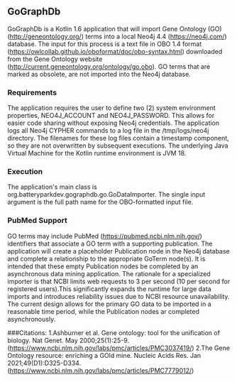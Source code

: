## GoGraphDb

GoGraphDb is a Kotlin 1.6 application that will import Gene Ontology (GO)
(http://geneontology.org/)
terms into a 
local Neo4j 4.4 (https://neo4j.com/) database. The input for this process is a 
text file in OBO 1.4 format (https://owlcollab.github.io/oboformat/doc/obo-syntax.html)
downloaded from the Gene Ontology website
(http://current.geneontology.org/ontology/go.obo). 
GO terms that are marked as obsolete, are not imported into the Neo4j database.

### Requirements
The application requires the user to define two (2) system environment properties,
NEO4J_ACCOUNT and NEO4J_PASSWORD. This allows for easier code sharing without
exposing Neo4j credentials. The application logs all Neo4j CYPHER commands to a log
file in the /tmp/logs/neo4j directory. The filenames for these log files contain
a timestamp component, so they are not overwritten by subsequent executions. The underlying Java Virtual Machine
for the Kotlin runtime environment is JVM 18.

### Execution
The application's main class is org.batteryparkdev.gographdb.go.GoDataImporter. The single input argument
is the full path name for the OBO-formatted input file.

### PubMed Support
GO terms may include PubMed (https://pubmed.ncbi.nlm.nih.gov/) identifiers that associate a GO term with 
a supporting publication.
The application will create a placeholder Publication node in the Neo4j database and complete a relationship to
the appropriate GoTerm node(s). It is intended that these empty Publication nodes be completed by an asynchronous 
data mining application. The rationale for a specialized importer is that NCBI limits web requests to 3 per second
(10 per second for registered users).This significantly expands the runtime for large data imports and introduces
reliability issues due to NCBI resource unavailability. The current design allows for the primary GO data to be
imported in a reasonable time period, while the Publication nodes ar completed asynchronously.

###Citations:
1.Ashburner et al. Gene ontology: tool for the unification of biology. Nat Genet. May 2000;25(1):25-9.
(https://www.ncbi.nlm.nih.gov/labs/pmc/articles/PMC3037419/)
2.The Gene Ontology resource: enriching a GOld mine. Nucleic Acids Res. Jan 2021;49(D1):D325-D334. 
(https://www.ncbi.nlm.nih.gov/labs/pmc/articles/PMC7779012/)